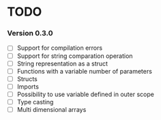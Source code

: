 TODO
=========

### Version 0.3.0

* [ ] Support for compilation errors
* [ ] Support for string comparation operation
* [ ] String representation as a struct
* [ ] Functions with a variable number of parameters
* [ ] Structs
* [ ] Imports
* [ ] Possibility to use variable defined in outer scope
* [ ] Type casting
* [ ] Multi dimensional arrays